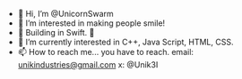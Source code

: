 - 👋 Hi, I’m @UnicornSwarm
- 👀 I’m interested in making people smile!
- 🏰 Building in Swift. 📲
- 🌱 I’m currently interested in C++, Java Script, HTML, CSS.
- 📫 How to reach me... you have to reach.
  email: unikindustries@gmail.com
  x: @Unik3I


